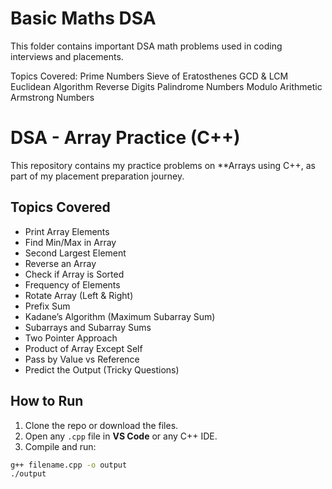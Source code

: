 # Basic Maths DSA

This folder contains important DSA math problems used in coding interviews and placements.

Topics Covered:
 Prime Numbers
 Sieve of Eratosthenes
 GCD & LCM
 Euclidean Algorithm
 Reverse Digits
 Palindrome Numbers
 Modulo Arithmetic
 Armstrong Numbers
 #  DSA - Array Practice (C++)

This repository contains my practice problems on **Arrays using C++, as part of my placement preparation journey.



##  Topics Covered

- Print Array Elements
- Find Min/Max in Array
- Second Largest Element
- Reverse an Array
- Check if Array is Sorted
- Frequency of Elements
- Rotate Array (Left & Right)
- Prefix Sum
- Kadane’s Algorithm (Maximum Subarray Sum)
- Subarrays and Subarray Sums
- Two Pointer Approach
- Product of Array Except Self
- Pass by Value vs Reference
- Predict the Output (Tricky Questions)



##  How to Run

1. Clone the repo or download the files.
2. Open any `.cpp` file in **VS Code** or any C++ IDE.
3. Compile and run:

```bash
g++ filename.cpp -o output
./output

